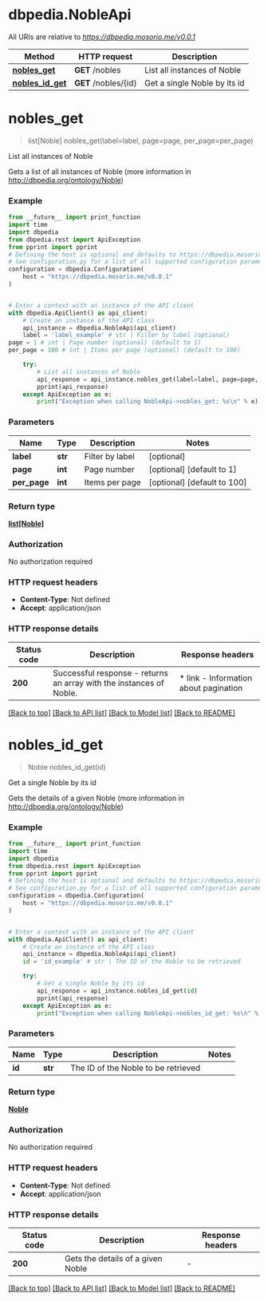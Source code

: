 # dbpedia.NobleApi

All URIs are relative to *https://dbpedia.mosorio.me/v0.0.1*

Method | HTTP request | Description
------------- | ------------- | -------------
[**nobles_get**](NobleApi.md#nobles_get) | **GET** /nobles | List all instances of Noble
[**nobles_id_get**](NobleApi.md#nobles_id_get) | **GET** /nobles/{id} | Get a single Noble by its id


# **nobles_get**
> list[Noble] nobles_get(label=label, page=page, per_page=per_page)

List all instances of Noble

Gets a list of all instances of Noble (more information in http://dbpedia.org/ontology/Noble)

### Example

```python
from __future__ import print_function
import time
import dbpedia
from dbpedia.rest import ApiException
from pprint import pprint
# Defining the host is optional and defaults to https://dbpedia.mosorio.me/v0.0.1
# See configuration.py for a list of all supported configuration parameters.
configuration = dbpedia.Configuration(
    host = "https://dbpedia.mosorio.me/v0.0.1"
)


# Enter a context with an instance of the API client
with dbpedia.ApiClient() as api_client:
    # Create an instance of the API class
    api_instance = dbpedia.NobleApi(api_client)
    label = 'label_example' # str | Filter by label (optional)
page = 1 # int | Page number (optional) (default to 1)
per_page = 100 # int | Items per page (optional) (default to 100)

    try:
        # List all instances of Noble
        api_response = api_instance.nobles_get(label=label, page=page, per_page=per_page)
        pprint(api_response)
    except ApiException as e:
        print("Exception when calling NobleApi->nobles_get: %s\n" % e)
```

### Parameters

Name | Type | Description  | Notes
------------- | ------------- | ------------- | -------------
 **label** | **str**| Filter by label | [optional] 
 **page** | **int**| Page number | [optional] [default to 1]
 **per_page** | **int**| Items per page | [optional] [default to 100]

### Return type

[**list[Noble]**](Noble.md)

### Authorization

No authorization required

### HTTP request headers

 - **Content-Type**: Not defined
 - **Accept**: application/json

### HTTP response details
| Status code | Description | Response headers |
|-------------|-------------|------------------|
**200** | Successful response - returns an array with the instances of Noble. |  * link - Information about pagination <br>  |

[[Back to top]](#) [[Back to API list]](../README.md#documentation-for-api-endpoints) [[Back to Model list]](../README.md#documentation-for-models) [[Back to README]](../README.md)

# **nobles_id_get**
> Noble nobles_id_get(id)

Get a single Noble by its id

Gets the details of a given Noble (more information in http://dbpedia.org/ontology/Noble)

### Example

```python
from __future__ import print_function
import time
import dbpedia
from dbpedia.rest import ApiException
from pprint import pprint
# Defining the host is optional and defaults to https://dbpedia.mosorio.me/v0.0.1
# See configuration.py for a list of all supported configuration parameters.
configuration = dbpedia.Configuration(
    host = "https://dbpedia.mosorio.me/v0.0.1"
)


# Enter a context with an instance of the API client
with dbpedia.ApiClient() as api_client:
    # Create an instance of the API class
    api_instance = dbpedia.NobleApi(api_client)
    id = 'id_example' # str | The ID of the Noble to be retrieved

    try:
        # Get a single Noble by its id
        api_response = api_instance.nobles_id_get(id)
        pprint(api_response)
    except ApiException as e:
        print("Exception when calling NobleApi->nobles_id_get: %s\n" % e)
```

### Parameters

Name | Type | Description  | Notes
------------- | ------------- | ------------- | -------------
 **id** | **str**| The ID of the Noble to be retrieved | 

### Return type

[**Noble**](Noble.md)

### Authorization

No authorization required

### HTTP request headers

 - **Content-Type**: Not defined
 - **Accept**: application/json

### HTTP response details
| Status code | Description | Response headers |
|-------------|-------------|------------------|
**200** | Gets the details of a given Noble |  -  |

[[Back to top]](#) [[Back to API list]](../README.md#documentation-for-api-endpoints) [[Back to Model list]](../README.md#documentation-for-models) [[Back to README]](../README.md)

